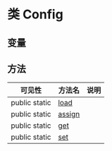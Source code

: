 #  类 Config




## 变量


## 方法


| 可见性 | 方法名 | 说明 |
|--------|-------|------|
| public static|[load](Config/load.md) |  |
| public static|[assign](Config/assign.md) |  |
| public static|[get](Config/get.md) |  |
| public static|[set](Config/set.md) |  |
